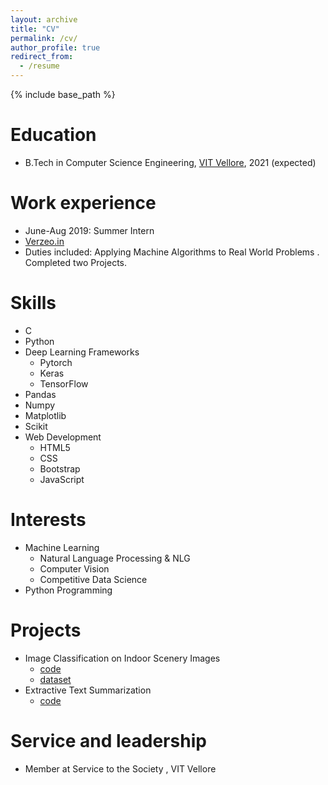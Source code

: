 ```yaml
---
layout: archive
title: "CV"
permalink: /cv/
author_profile: true
redirect_from:
  - /resume
---
```


{% include base_path %}

Education
======
* B.Tech in Computer Science Engineering, [VIT Vellore](https://vit.ac.in/), 2021 (expected)


Work experience
======
*  June-Aug 2019: Summer Intern
  * [Verzeo.in](https://verzeo.in/internship-program)
  * Duties included: Applying Machine Algorithms to Real World Problems . Completed two Projects.
    
Skills
======
* C
* Python
* Deep Learning Frameworks
  * Pytorch
  * Keras
  * TensorFlow
* Pandas
* Numpy
* Matplotlib
* Scikit
* Web Development
  * HTML5
  * CSS
  * Bootstrap
  * JavaScript
  
Interests
======
* Machine Learning
  * Natural Language Processing & NLG
  * Computer Vision
  * Competitive Data Science
* Python Programming

Projects
======
* Image Classification on Indoor Scenery Images
  * [code](https://github.com/sidmahurkar/Image-Classification-on-Indoor-Scenery-Images)
  * [dataset](http://web.mit.edu/torralba/www/indoor.html)
* Extractive Text Summarization
  * [code](https://github.com/sidmahurkar/Basic-Text-Summarization)

Service and leadership
======
* Member at Service to the Society , VIT Vellore

